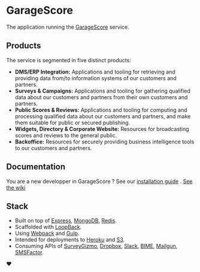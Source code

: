 # GarageScore

The application running the [GarageScore](http://www.garagescore.com) service.

## Products

The service is segmented in five distinct products:

- **DMS/ERP Integration:** Applications and tooling for retrieving and providing data from/to information systems of our customers and partners.
- **Surveys & Campaigns:** Applications and tooling for gathering qualified data about our customers and partners from their own customers and partners.
- **Public Scores & Reviews:** Applications and tooling for computing and processing qualified data about our customers and partners, and make them suitable for public or secured publishing.
- **Widgets, Directory & Corporate Website:** Resources for broadcasting scores and reviews to the general public.
- **Backoffice:** Resources for securely providing business intelligence tools to our customers and partners.

## Documentation

You are a new developper in GarageScore ? See our [installation guide](./doc/garagescore/getting-started.md) .
[See the wiki](https://bitbucket.org/garagescore/garagescore/wiki/Home)

## Stack

- Built on top of [Express](http://expressjs.com/), [MongoDB](https://www.mongodb.org/), [Redis](http://redis.io/).
- Scaffolded with [LoopBack](http://loopback.io).
- Using [Webpack](https://webpack.github.io/) and [Gulp](http://gulpjs.com/).
- Intended for deployments to [Heroku](https://www.heroku.com/) and [S3](https://aws.amazon.com/s3/).
- Consuming APIs of [SurveyGizmo](http://www.surveygizmo.com/), [Dropbox](https://www.dropbox.com/), [Slack](https://slack.com/), [BIME](https://www.bimeanalytics.com/), [Mailgun](http://www.mailgun.com/), [SMSFactor](http://www.smsfactor.com/).

♥
